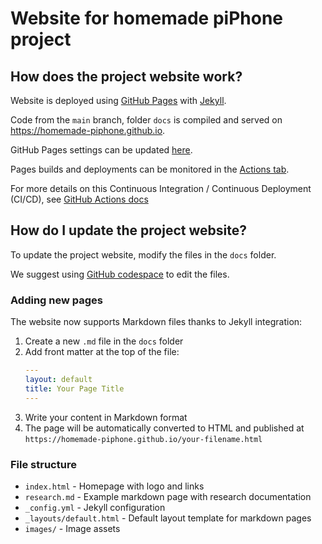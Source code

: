 # Website for homemade piPhone project

## How does the project website work?

Website is deployed using [GitHub Pages](https://docs.github.com/en/pages) with [Jekyll](https://jekyllrb.com/).

Code from the `main` branch, folder `docs` is compiled and served on https://homemade-piphone.github.io.

GitHub Pages settings can be updated [here](https://github.com/homemade-piPhone/homemade-piPhone/settings/pages).

Pages builds and deployments can be monitored in the [Actions tab](https://github.com/homemade-piPhone/homemade-piPhone/actions).

For more details on this Continuous Integration / Continuous Deployment (CI/CD), see [GitHub Actions docs](https://docs.github.com/en/actions)

## How do I update the project website?

To update the project website, modify the files in the `docs` folder.

We suggest using [GitHub codespace](https://github.com/homemade-piPhone/homemade-piPhone/codespaces) to edit the files.

### Adding new pages

The website now supports Markdown files thanks to Jekyll integration:

1. Create a new `.md` file in the `docs` folder
2. Add front matter at the top of the file:
   ```yaml
   ---
   layout: default
   title: Your Page Title
   ---
   ```
3. Write your content in Markdown format
4. The page will be automatically converted to HTML and published at `https://homemade-piphone.github.io/your-filename.html`

### File structure

- `index.html` - Homepage with logo and links
- `research.md` - Example markdown page with research documentation
- `_config.yml` - Jekyll configuration
- `_layouts/default.html` - Default layout template for markdown pages
- `images/` - Image assets
